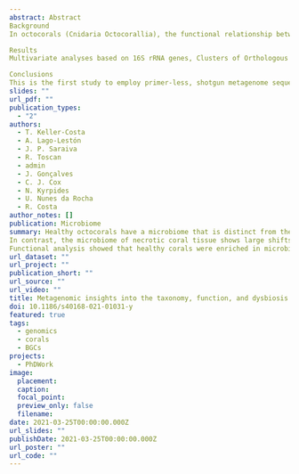 ```yaml
---
abstract: Abstract
Background
In octocorals (Cnidaria Octocorallia), the functional relationship between host health and its symbiotic consortium has yet to be determined. Here, we employed comparative metagenomics to uncover the distinct functional and phylogenetic features of the microbiomes of healthy Eunicella gazella, Eunicella verrucosa, and Leptogorgia sarmentosa tissues, in contrast with the microbiomes found in seawater and sediments. We further explored how the octocoral microbiome shifts to a pathobiome state in E. gazella.

Results
Multivariate analyses based on 16S rRNA genes, Clusters of Orthologous Groups of proteins (COGs), Protein families (Pfams), and secondary metabolite-biosynthetic gene clusters annotated from 20 Illumina-sequenced metagenomes each revealed separate clustering of the prokaryotic communities of healthy tissue samples of the three octocoral species from those of necrotic E. gazella tissue and surrounding environments. While the healthy octocoral microbiome was distinguished by so-far uncultivated Endozoicomonadaceae, Oceanospirillales, and Alteromonadales phylotypes in all host species, a pronounced increase of Flavobacteriaceae and Alphaproteobacteria, originating from seawater, was observed in necrotic E. gazella tissue. Increased abundances of eukaryotic-like proteins, exonucleases, restriction endonucleases, CRISPR/Cas proteins, and genes encoding for heat-shock proteins, inorganic ion transport, and iron storage distinguished the prokaryotic communities of healthy octocoral tissue regardless of the host species. An increase of arginase and nitric oxide reductase genes, observed in necrotic E. gazella tissues, suggests the existence of a mechanism for suppression of nitrite oxide production by which octocoral pathogens may overcome the host’s immune system.

Conclusions
This is the first study to employ primer-less, shotgun metagenome sequencing to unveil the taxonomic, functional, and secondary metabolism features of prokaryotic communities in octocorals. Our analyses reveal that the octocoral microbiome is distinct from those of the environmental surroundings, is host genus (but not species) specific, and undergoes large, complex structural changes in the transition to the dysbiotic state. Host-symbiont recognition, abiotic-stress response, micronutrient acquisition, and an antiviral defense arsenal comprising multiple restriction endonucleases, CRISPR/Cas systems, and phage lysogenization regulators are signatures of prokaryotic communities in octocorals. We argue that these features collectively contribute to the stabilization of symbiosis in the octocoral holobiont and constitute beneficial traits that can guide future studies on coral reef conservation and microbiome therapy.
slides: ""
url_pdf: ""
publication_types:
  - "2"
authors:
  - T. Keller-Costa
  - A. Lago-Lestón
  - J. P. Saraiva
  - R. Toscan
  - admin
  - J. Gonçalves
  - C. J. Cox
  - N. Kyrpides
  - U. Nunes da Rocha 
  - R. Costa 
author_notes: []
publication: Microbiome
summary: Healthy octocorals have a microbiome that is distinct from the surrounding environment, host genus-specific and defined by so-far uncultured groups of bacteria
In contrast, the microbiome of necrotic coral tissue shows large shifts in its community structure compared to healthy tissue and is colonized by seawater bacteria. 
Functional analysis showed that healthy corals were enriched in microbial genes associated with antiviral defense, host symbiosis recognition, micronutrient acquisition and heat-stress response. This was the first study to apply primer-less, metagenomic sequencing to octocorals which allowed researchers to identify so-far uncultured, likely obligate symbionts as the core members of the octocoral microbiome. These results can be used to guide future studies into coral reef conservation and microbiome therapies for octocorals.
url_dataset: ""
url_project: ""
publication_short: ""
url_source: ""
url_video: ""
title: Metagenomic insights into the taxonomy, function, and dysbiosis of prokaryotic communities in octocorals
doi: 10.1186/s40168-021-01031-y
featured: true
tags:
  - genomics
  - corals
  - BGCs
projects:
  - PhDWork
image:
  placement: 
  caption: 
  focal_point:
  preview_only: false
  filename: 
date: 2021-03-25T00:00:00.000Z
url_slides: ""
publishDate: 2021-03-25T00:00:00.000Z
url_poster: ""
url_code: ""
---
```


